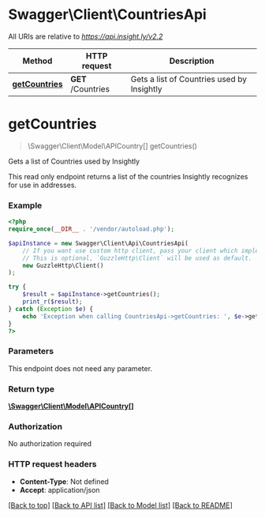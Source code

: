 # Swagger\Client\CountriesApi

All URIs are relative to *https://api.insight.ly/v2.2*

Method | HTTP request | Description
------------- | ------------- | -------------
[**getCountries**](CountriesApi.md#getCountries) | **GET** /Countries | Gets a list of Countries used by Insightly


# **getCountries**
> \Swagger\Client\Model\APICountry[] getCountries()

Gets a list of Countries used by Insightly

This read only endpoint returns a list of the countries Insightly recognizes for use in addresses.

### Example
```php
<?php
require_once(__DIR__ . '/vendor/autoload.php');

$apiInstance = new Swagger\Client\Api\CountriesApi(
    // If you want use custom http client, pass your client which implements `GuzzleHttp\ClientInterface`.
    // This is optional, `GuzzleHttp\Client` will be used as default.
    new GuzzleHttp\Client()
);

try {
    $result = $apiInstance->getCountries();
    print_r($result);
} catch (Exception $e) {
    echo 'Exception when calling CountriesApi->getCountries: ', $e->getMessage(), PHP_EOL;
}
?>
```

### Parameters
This endpoint does not need any parameter.

### Return type

[**\Swagger\Client\Model\APICountry[]**](../Model/APICountry.md)

### Authorization

No authorization required

### HTTP request headers

 - **Content-Type**: Not defined
 - **Accept**: application/json

[[Back to top]](#) [[Back to API list]](../../README.md#documentation-for-api-endpoints) [[Back to Model list]](../../README.md#documentation-for-models) [[Back to README]](../../README.md)

